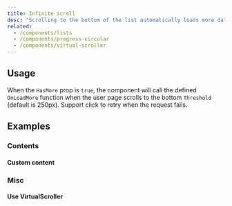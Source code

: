 ```yaml
---
title: Infinite scroll
desc: "Scrolling to the bottom of the list automatically loads more data."
related:
  - /components/lists
  - /components/progress-circular
  - /components/virtual-scroller
---
```


## Usage

When the `HasMore` prop is `true`, the component will call the defined `OnLoadMore` function when the user page scrolls to the bottom `Threshold` (default is 250px). Support click to retry when the request fails.

<infinite-scroll-usage></infinite-scroll-usage>

## Examples

### Contents

#### Custom content

<example file="" />

### Misc

#### Use VirtualScroller

<example file="" />


